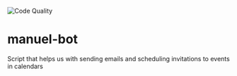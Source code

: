 ![Code Quality](https://github.com/Proyecto-Nutria/manuel-bot/workflows/Code%20Quality/badge.svg)
# manuel-bot
Script that helps us with sending emails and scheduling invitations to events in calendars
